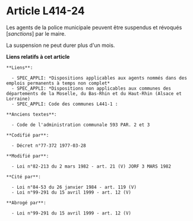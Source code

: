 # Article L414-24

Les agents de la police municipale peuvent être suspendus et révoqués [*sanctions*] par le maire.

La suspension ne peut durer plus d'un mois.

**Liens relatifs à cet article**

	**Liens**:

	  - SPEC_APPLI: *Dispositions applicables aux agents nommés dans des emplois permanents à temps non complet*
	  - SPEC_APPLI: *Dispositions non applicables aux communes des départements de la Moselle, du Bas-Rhin et du Haut-Rhin (Alsace et Lorraine)
	  - SPEC_APPLI: Code des communes L441-1 :

	**Anciens textes**:

	  - Code de l'administration communale 593 PAR. 2 et 3

	**Codifié par**:

	  - Décret n°77-372 1977-03-28

	**Modifié par**:

	  - Loi n°82-213 du 2 mars 1982 - art. 21 (V) JORF 3 MARS 1982

	**Cité par**:

	  - Loi n°84-53 du 26 janvier 1984 - art. 119 (V)
	  - Loi n°99-291 du 15 avril 1999 - art. 12 (V)

	**Abrogé par**:

	  - Loi n°99-291 du 15 avril 1999 - art. 12 (V)
